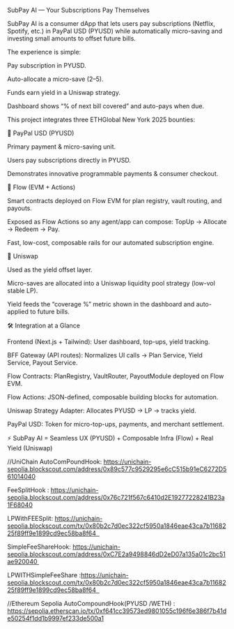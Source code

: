 SubPay AI — Your Subscriptions Pay Themselves

SubPay AI is a consumer dApp that lets users pay subscriptions (Netflix, Spotify, etc.) in PayPal USD (PYUSD) while automatically micro-saving and investing small amounts to offset future bills.

The experience is simple:

Pay subscription in PYUSD.

Auto-allocate a micro-save ($2–$5).

Funds earn yield in a Uniswap strategy.

Dashboard shows “% of next bill covered” and auto-pays when due.


This project integrates three ETHGlobal New York 2025 bounties:

🔹 PayPal USD (PYUSD)

Primary payment & micro-saving unit.

Users pay subscriptions directly in PYUSD.

Demonstrates innovative programmable payments & consumer checkout.

🔹 Flow (EVM + Actions)

Smart contracts deployed on Flow EVM for plan registry, vault routing, and payouts.

Exposed as Flow Actions so any agent/app can compose: TopUp → Allocate → Redeem → Pay.

Fast, low-cost, composable rails for our automated subscription engine.

🔹 Uniswap

Used as the yield offset layer.

Micro-saves are allocated into a Uniswap liquidity pool strategy (low-vol stable LP).

Yield feeds the “coverage %” metric shown in the dashboard and auto-applied to future bills.

🛠️ Integration at a Glance

Frontend (Next.js + Tailwind): User dashboard, top-ups, yield tracking.

BFF Gateway (API routes): Normalizes UI calls → Plan Service, Yield Service, Payout Service.

Flow Contracts: PlanRegistry, VaultRouter, PayoutModule deployed on Flow EVM.

Flow Actions: JSON-defined, composable building blocks for automation.

Uniswap Strategy Adapter: Allocates PYUSD → LP → tracks yield.

PayPal USD: Token for micro-top-ups, payments, and merchant settlement.

⚡ SubPay AI = Seamless UX (PYUSD) + Composable Infra (Flow) + Real Yield (Uniswap)

//UniChain
AutoComPoundHook: https://unichain-sepolia.blockscout.com/address/0x89c577c9529295e6cC515b91eC6272D561014040

FeeSplitHook : https://unichain-sepolia.blockscout.com/address/0x76c721f567c6410d2E19277228241B23a1F68040

LPWithFEESplit: https://unichain-sepolia.blockscout.com/tx/0x80b2c7d0ec322cf5950a1846eae43ca7b1168225f89ff9e1899cd9ec58ba8f64  

SimpleFeeShareHook: https://unichain-sepolia.blockscout.com/address/0xC7E2a9498846dD2eD07a135a01c2bc51ae920040 

LPWITHSimpleFeeShare :https://unichain-sepolia.blockscout.com/tx/0x80b2c7d0ec322cf5950a1846eae43ca7b1168225f89ff9e1899cd9ec58ba8f64  

//Ethereum Sepolia
AutoCompoundHook(PYUSD /WETH) : https://sepolia.etherscan.io/tx/0xf641cc39573ed9801055c196f6e386f7b41de50254f1dd1b9997ef233de500a1
